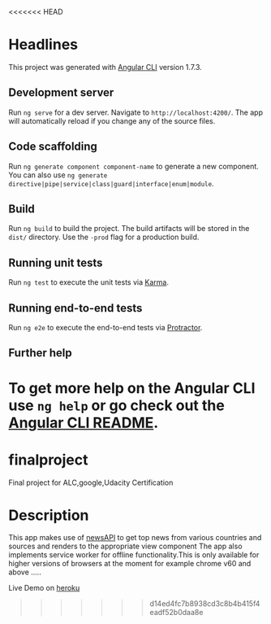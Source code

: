 <<<<<<< HEAD
# Headlines

This project was generated with [Angular CLI](https://github.com/angular/angular-cli) version 1.7.3.

## Development server

Run `ng serve` for a dev server. Navigate to `http://localhost:4200/`. The app will automatically reload if you change any of the source files.

## Code scaffolding

Run `ng generate component component-name` to generate a new component. You can also use `ng generate directive|pipe|service|class|guard|interface|enum|module`.

## Build

Run `ng build` to build the project. The build artifacts will be stored in the `dist/` directory. Use the `-prod` flag for a production build.

## Running unit tests

Run `ng test` to execute the unit tests via [Karma](https://karma-runner.github.io).

## Running end-to-end tests

Run `ng e2e` to execute the end-to-end tests via [Protractor](http://www.protractortest.org/).

## Further help

To get more help on the Angular CLI use `ng help` or go check out the [Angular CLI README](https://github.com/angular/angular-cli/blob/master/README.md).
=======
# finalproject
Final project for ALC,google,Udacity Certification
# Description
This app makes use of [newsAPI](newsapi.org) to get top news from various countries and sources and renders to the appropriate view component
The app also implements service worker for offline functionality.This is only available for higher versions of browsers at the moment for example chrome v60 and above .....

Live Demo on [heroku](https://alcheadlines/herokuapp.com)
>>>>>>> d14ed4fc7b8938cd3c8b4b415f4eadf52b0daa8e
